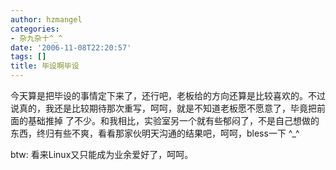 ```yaml
---
author: hzmangel
categories:
- 杂九杂十^_^
date: '2006-11-08T22:20:57'
tags: []
title: 毕设啊毕设
---
```

今天算是把毕设的事情定下来了，还行吧，老板给的方向还算是比较喜欢的。不过说真的，我还是比较期待那次重写，呵呵，就是不知道老板愿不愿意了，毕竟把前面的基础推掉
了不少。和我相比，实验室另一个就有些郁闷了，不是自己想做的东西，终归有些不爽，看看那家伙明天沟通的结果吧，呵呵，bless一下 ^_^  
  
btw: 看来Linux又只能成为业余爱好了，呵呵。